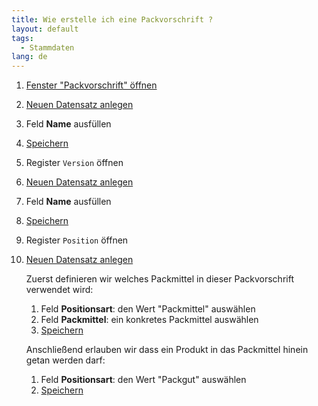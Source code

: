 ```yaml
---
title: Wie erstelle ich eine Packvorschrift ?
layout: default
tags:
  - Stammdaten
lang: de
---
```


1. [Fenster "Packvorschrift" öffnen](Wie_finde_und_öffne_ich_ein_Fenster)
1. [Neuen Datensatz anlegen](Wie_lege_ich_einen_neuen_datensatz_an)
1. Feld **Name** ausfüllen
1. [Speichern](Wie_lege_ich_einen_neuen_datensatz_an)
1. Register `Version` öffnen
1. [Neuen Datensatz anlegen](Wie_lege_ich_einen_neuen_datensatz_an)
1. Feld **Name** ausfüllen
1. [Speichern](Wie_lege_ich_einen_neuen_datensatz_an)
1. Register `Position` öffnen
1. [Neuen Datensatz anlegen](Wie_lege_ich_einen_neuen_datensatz_an)

   Zuerst definieren wir welches Packmittel in dieser Packvorschrift verwendet wird:
   
   1. Feld **Positionsart**: den Wert "Packmittel" auswählen
   1. Feld **Packmittel**: ein konkretes Packmittel auswählen
   1. [Speichern](Wie_lege_ich_einen_neuen_datensatz_an)
   
   Anschließend erlauben wir dass ein Produkt in das Packmittel hinein getan werden darf:
   
   1. Feld **Positionsart**: den Wert "Packgut" auswählen
   1. [Speichern](Wie_lege_ich_einen_neuen_datensatz_an)

